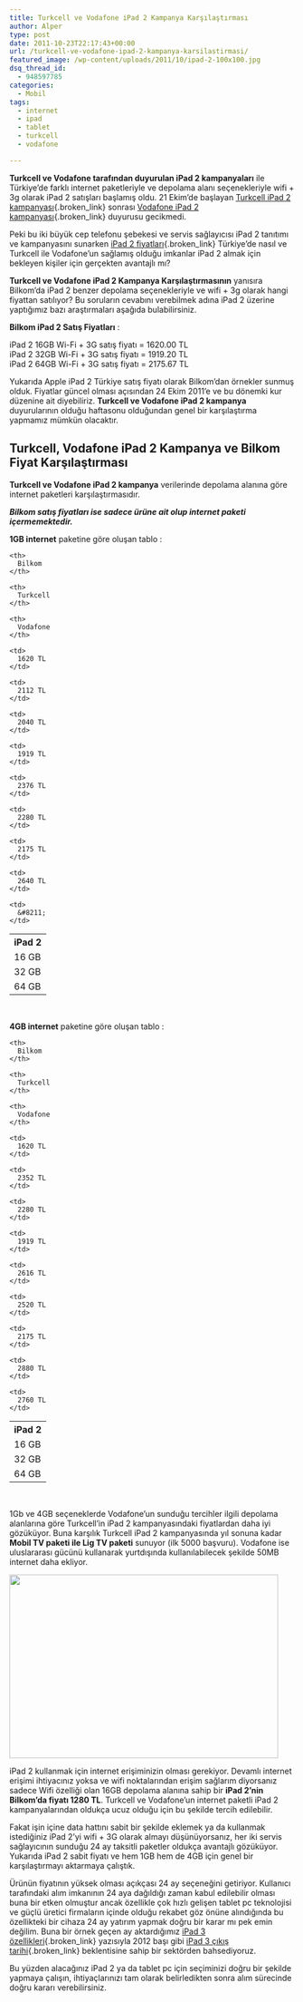 ```yaml
---
title: Turkcell ve Vodafone iPad 2 Kampanya Karşılaştırması
author: Alper
type: post
date: 2011-10-23T22:17:43+00:00
url: /turkcell-ve-vodafone-ipad-2-kampanya-karsilastirmasi/
featured_image: /wp-content/uploads/2011/10/ipad-2-100x100.jpg
dsq_thread_id:
  - 948597785
categories:
  - Mobil
tags:
  - internet
  - ipad
  - tablet
  - turkcell
  - vodafone

---
```

**Turkcell ve Vodafone tarafından duyurulan iPad 2 kampanyaları** ile Türkiye&#8217;de farklı internet paketleriyle ve depolama alanı seçenekleriyle wifi + 3g olarak iPad 2 satışları başlamış oldu. 21 Ekim&#8217;de başlayan [Turkcell iPad 2 kampanyası][1]{.broken_link} sonrası [Vodafone iPad 2 kampanyası][2]{.broken_link} duyurusu gecikmedi.

Peki bu iki büyük cep telefonu şebekesi ve servis sağlayıcısı iPad 2 tanıtımı ve kampanyasını sunarken [iPad 2 fiyatları][3]{.broken_link} Türkiye&#8217;de nasıl ve Turkcell ile Vodafone&#8217;un sağlamış olduğu imkanlar iPad 2 almak için bekleyen kişiler için gerçekten avantajlı mı?

**Turkcell ve Vodafone iPad 2 Kampanya Karşılaştırmasının** yanısıra Bilkom&#8217;da iPad 2 benzer depolama seçenekleriyle ve wifi + 3g olarak hangi fiyattan satılıyor? Bu soruların cevabını verebilmek adına iPad 2 üzerine yaptığımız bazı araştırmaları aşağıda bulabilirsiniz.

**Bilkom iPad 2 Satış Fiyatları** :

iPad 2 16GB Wi-Fi + 3G satış fiyatı = 1620.00 TL  
iPad 2 32GB Wi-Fi + 3G satış fiyatı = 1919.20 TL  
iPad 2 64GB Wi-Fi + 3G satış fiyatı = 2175.67 TL

Yukarıda Apple iPad 2 Türkiye satış fiyatı olarak Bilkom&#8217;dan örnekler sunmuş olduk. Fiyatlar güncel olması açısından 24 Ekim 2011&#8217;e ve bu dönemki kur düzenine ait diyebiliriz. **Turkcell ve Vodafone iPad 2 kampanya** duyurularının olduğu haftasonu olduğundan genel bir karşılaştırma yapmamız mümkün olacaktır.

## Turkcell, Vodafone iPad 2 Kampanya ve Bilkom Fiyat Karşılaştırması

**Turkcell ve Vodafone iPad 2 kampanya** verilerinde depolama alanına göre internet paketleri karşılaştırmasıdır.

_**Bilkom satış fiyatları ise sadece ürüne ait olup internet paketi içermemektedir.**_

**1GB internet** paketine göre oluşan tablo :

<table  class=" table table-hover" >
  <tr>
    <th>
      iPad 2
    </th>
    
    <th>
      Bilkom
    </th>
    
    <th>
      Turkcell
    </th>
    
    <th>
      Vodafone
    </th>
  </tr>
  
  <tr>
    <td>
      16 GB
    </td>
    
    <td>
      1620 TL
    </td>
    
    <td>
      2112 TL
    </td>
    
    <td>
      2040 TL
    </td>
  </tr>
  
  <tr>
    <td>
      32 GB
    </td>
    
    <td>
      1919 TL
    </td>
    
    <td>
      2376 TL
    </td>
    
    <td>
      2280 TL
    </td>
  </tr>
  
  <tr>
    <td>
      64 GB
    </td>
    
    <td>
      2175 TL
    </td>
    
    <td>
      2640 TL
    </td>
    
    <td>
      &#8211;
    </td>
  </tr>
</table>

&nbsp;

**4GB internet** paketine göre oluşan tablo :

<table  class=" table table-hover" >
  <tr>
    <th>
      iPad 2
    </th>
    
    <th>
      Bilkom
    </th>
    
    <th>
      Turkcell
    </th>
    
    <th>
      Vodafone
    </th>
  </tr>
  
  <tr>
    <td>
      16 GB
    </td>
    
    <td>
      1620 TL
    </td>
    
    <td>
      2352 TL
    </td>
    
    <td>
      2280 TL
    </td>
  </tr>
  
  <tr>
    <td>
      32 GB
    </td>
    
    <td>
      1919 TL
    </td>
    
    <td>
      2616 TL
    </td>
    
    <td>
      2520 TL
    </td>
  </tr>
  
  <tr>
    <td>
      64 GB
    </td>
    
    <td>
      2175 TL
    </td>
    
    <td>
      2880 TL
    </td>
    
    <td>
      2760 TL
    </td>
  </tr>
</table>

&nbsp;

1Gb ve 4GB seçeneklerde Vodafone&#8217;un sunduğu tercihler ilgili depolama alanlarına göre Turkcell&#8217;in iPad 2 kampanyasındaki fiyatlardan daha iyi gözüküyor. Buna karşılık Turkcell iPad 2 kampanyasında yıl sonuna kadar **Mobil TV paketi ile Lig TV paketi** sunuyor (ilk 5000 başvuru). Vodafone ise uluslararası gücünü kullanarak yurtdışında kullanılabilecek şekilde 50MB internet daha ekliyor.

<img class="alignnone size-full wp-image-6952" title="ipad-2" src="https://www.murekkep.org/wp-content/uploads/2011/10/ipad-2.jpg" alt="" width="475" height="324" srcset="https://www.murekkep.org/wp-content/uploads/2011/10/ipad-2.jpg 475w, https://www.murekkep.org/wp-content/uploads/2011/10/ipad-2-300x204.jpg 300w, https://www.murekkep.org/wp-content/uploads/2011/10/ipad-2-400x272.jpg 400w" sizes="(max-width: 475px) 100vw, 475px" /> 

iPad 2 kullanmak için internet erişiminizin olması gerekiyor. Devamlı internet erişimi ihtiyacınız yoksa ve wifi noktalarından erişim sağlarım diyorsanız sadece Wifi özelliği olan 16GB depolama alanına sahip bir **iPad 2&#8217;nin Bilkom&#8217;da fiyatı 1280 TL**. Turkcell ve Vodafone&#8217;un internet paketli iPad 2 kampanyalarından oldukça ucuz olduğu için bu şekilde tercih edilebilir.

Fakat işin içine data hattını sabit bir şekilde eklemek ya da kullanmak istediğiniz iPad 2&#8217;yi wifi + 3G olarak almayı düşünüyorsanız, her iki servis sağlayıcının sunduğu 24 ay taksitli paketler oldukça avantajlı gözüküyor. Yukarıda iPad 2 sabit fiyatı ve hem 1GB hem de 4GB için genel bir karşılaştırmayı aktarmaya çalıştık.

Ürünün fiyatının yüksek olması açıkçası 24 ay seçeneğini getiriyor. Kullanıcı tarafındaki alım imkanının 24 aya dağıldığı zaman kabul edilebilir olması buna bir etken olmuştur ancak özellikle çok hızlı gelişen tablet pc teknolojisi ve güçlü üretici firmaların içinde olduğu rekabet göz önüne alındığında bu özellikteki bir cihaza 24 ay yatırım yapmak doğru bir karar mı pek emin değilim. Buna bir örnek geçen ay aktardığımız [iPad 3 özellikleri][4]{.broken_link} yazısıyla 2012 başı gibi [iPad 3 çıkış tarihi][5]{.broken_link} beklentisine sahip bir sektörden bahsediyoruz.

Bu yüzden alacağınız iPad 2 ya da tablet pc için seçiminizi doğru bir şekilde yapmaya çalışın, ihtiyaçlarınızı tam olarak belirledikten sonra alım sürecinde doğru kararı verebilirsiniz.

 [1]: https://www.murekkep.org/turkcell-ipad-2-kampanyasi-6893 "Turkcell iPad 2 Kampanyası"
 [2]: https://www.murekkep.org/vodafone-ipad-2-kampanyasi-6942 "Vodafone iPad 2 Kampanyası"
 [3]: https://www.murekkep.org/apple-ipad-2-fiyatlari-5923 "Apple iPad 2 fiyatları"
 [4]: https://www.murekkep.org/beklenen-apple-ipad-3-ozellikleri-6694 "iPad 3 Özellikleri"
 [5]: https://www.murekkep.org/ipad-3-cikis-tarihi-6682 "iPad 3 çıkış tarihi"
